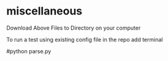 # miscellaneous

Download Above Files to Directory on your computer

To run a test using existing config file in the repo add terminal

#python parse.py
